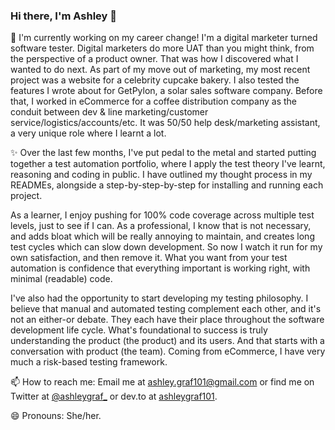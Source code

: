 ### Hi there, I'm Ashley 👋 

🌱 I'm currently working on my career change! I'm a digital marketer turned software tester. Digital marketers do more UAT than you might think, from the perspective of a product owner. That was how I discovered what I wanted to do next. As part of my move out of marketing, my most recent project was a website for a celebrity cupcake bakery. I also tested the features I wrote about for GetPylon, a solar sales software company. Before that, I worked in eCommerce for a coffee distribution company as the conduit between dev & line marketing/customer service/logistics/accounts/etc. It was 50/50 help desk/marketing assistant, a very unique role where I learnt a lot.

✨ Over the last few months, I've put pedal to the metal and started putting together a test automation portfolio, where I apply the test theory I've learnt, reasoning and coding in public. I have outlined my thought process in my READMEs, alongside a step-by-step-by-step for installing and running each project.

As a learner, I enjoy pushing for 100% code coverage across multiple test levels, just to see if I can. As a professional, I know that is not necessary, and adds bloat which will be really annoying to maintain, and creates long test cycles which can slow down development. So now I watch it run for my own satisfaction, and then remove it. What you want from your test automation is confidence that everything important is working right, with minimal (readable) code. 

I've also had the opportunity to start developing my testing philosophy. I believe that manual and automated testing complement each other, and it's not an either-or debate. They each have their place throughout the software development life cycle. What's foundational to success is truly understanding the product (the product) and its users. And that starts with a conversation with product (the team). Coming from eCommerce, I have very much a risk-based testing framework.

📫 How to reach me: Email me at ashley.graf101@gmail.com or find me on Twitter at <a href="https://twitter.com/ashleygraf_">@ashleygraf_</a> or dev.to at <a href="https://dev.to/ashleygraf101">ashleygraf101</a>. 

😄 Pronouns: She/her.

<!--
**ashleygraf101/ashleygraf101** is a ✨ _special_ ✨ repository because its `README.md` (this file) appears on your GitHub profile.

Here are some ideas to get you started:

- 🔭 I’m currently working on ...
- 🌱 I’m currently learning ...
- 👯 I’m looking to collaborate on ...
- 🤔 I’m looking for help with ...
- 💬 Ask me about ...
- 📫 How to reach me: ...
- 😄 Pronouns: ...
- ⚡ Fun fact: ...
-->
